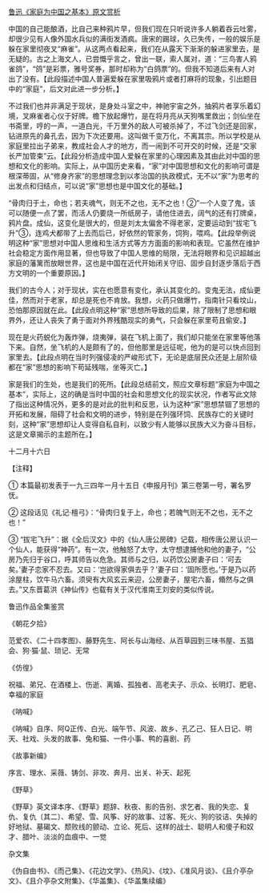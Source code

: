 [鲁迅《家庭为中国之基本》原文赏析](https://www.vrrw.net/wx/8029.html)

中国的自己能酿酒，比自己来种鸦片早，但我们现在只听说许多人躺着吞云吐雾，却很少见有人像外国水兵似的满街发酒疯。唐宋的踢球，久已失传，一般的娱乐是躲在家里彻夜叉“麻雀”。从这两点看起来，我们在从露天下渐渐的躲进家里去，是无疑的。古之上海文人，已尝慨乎言之，曾出一联，索人属对，道：“三鸟害人鸦雀鸽”，“鸽”是彩票，雅号奖券，那时却称为“白鸽票”的。但我不知道后来有人对出了没有。【此段描述中国人普遍爱躲在家里吸鸦片或者打麻将的现象，引出题目中的“家庭”，后文对此进一步分析。】



不过我们也并非满足于现状，是身处斗室之中，神驰宇宙之外，抽鸦片者享乐着幻境，叉麻雀者心仪于好牌。檐下放起爆竹，是在将月亮从天狗嘴里救出；剑仙坐在书斋里，哼的一声，一道白光，千万里外的敌人可被杀掉了，不过飞剑还是回家，钻进原先的鼻孔去，因为下次还要用。这叫做千变万化，不离其宗。所以学校是从家庭里拉出子弟来，教成社会人才的地方，而一闹到不可开交的时候，还是“交家长严加管束”云。【此段分析造成中国人爱躲在家里的心理因素及其由此对中国的思想和文化的影响。实际上，从中国历史来看，“家”对中国思想和文化的影响可谓是根深蒂固，从“修身齐家”的思想理念到以孝治国的执政模式，无不以“家”为思考的出发点和归结点，可以说“家”思想也是中国文化的基础。】

“骨肉归于土，命也；若夫魂气，则无不之也，无不之也！②”一个人变了鬼，该可以随便一点了罢，而活人仍要烧一所纸房子，请他住进去，阔气的还有打牌桌，鸦片盘。成仙，这变化是很大的，但是刘太太偏舍不得老家，定要运动到“拔宅飞升”③，连鸡犬都带了上去而后已，好依然的管家务，饲狗，喂鸡。【此段举例说明这种“家”思想对中国人思维和生活方式等方方面面的影响和表现。它虽然在维护社会稳定方面作用显著，但也导致了中国人思维的局限，无法将眼界和见识超越出家庭的藩篱而放眼世界，这也是中国在近代开始闭关守旧、固步自封逐步落后于西方文明的一个重要原因。】

我们的古今人；对于现状，实在也愿意有变化，承认其变化的。变鬼无法，成仙更佳，然而对于老家，却总是死也不肯放。我想，火药只做爆竹，指南针只看坟山，恐怕那原因就在此。【此段点明这种“家”思想所导致的后果，除了限制了思想和眼界外，还让人丧失了勇于面对外界残酷现实的勇气，只会躲在家里苟且偷安。】

现在是火药蜕化为轰炸弹，烧夷弹，装在飞机上面了，我们却只能坐在家里等他落下来。自然，坐飞机的人是颇有了的，但他那里是远征呢，他为的是可以快点回到家里去。【此段点明在当时列强侵凌的严峻形式下，无论是底层民众还是上层阶级都在“家”思想的影响下苟延残喘，坐等灭亡。】

家是我们的生处，也是我们的死所。【此段总结前文，照应文章标题“家庭为中国之基本”，实际上，这的确是当时中国的社会和思想文化的现实状况，作者写此文除了指出这种情况外，更多的是对此的批判和反思，认为这种“家”思想禁锢了思想的开拓和发展，阻碍了社会和文明的进步，特别是在列强环饲、民族存亡的关键时刻，这种“家”思想却让人变得自私自利，以致少有人能够以民族大义为奋斗目标，这是文章揭示的主题所在。】

十二月十六日



【注释】

① 本篇最初发表于一九三四年一月十五日《申报月刊》第三卷第一号，署名罗怃。

② 这段话见《礼记·檀弓》：“骨肉归复于上，命也；若魄气则无不之也，无不之也！”



③ “拔宅飞升”：据《全后汉文》中的《仙人唐公房碑》记载，相传唐公房认识一个仙人，能获得“神药”。有一次，他触怒了太守，太守想逮捕他和他的妻子，“公房乃先归于谷口，呼其师告以危急。其师与之归，以药饮公房妻子曰：‘可去矣。’妻子恋家不忍去。又曰：‘岂欲得家俱去乎？’妻子曰：‘固所愿也。’于是乃以药涂屋柱，饮牛马六畜。须臾有大风玄云来迎，公房妻子，屋宅六畜，翛然与之俱去。”又东晋葛洪《神仙传》也载有关于汉代淮南王刘安的类似传说。

鲁迅作品全集鉴赏

《朝花夕拾》

范爱农、《二十四孝图》、藤野先生、阿长与山海经、从百草园到三味书屋、五猖会、狗·猫·鼠、琐记、无常

《仿徨》

祝福、弟兄、在酒楼上、伤逝、离婚、孤独者、高老夫子、示众、长明灯、肥皂、幸福的家庭

《呐喊》

《呐喊》自序、阿Q正传、白光、端午节、风波、故乡、孔乙己、狂人日记、明天、社戏、头发的故事、兔和猫、一件小事、鸭的喜剧、药

《故事新编》

序言、理水、采薇、铸剑、非攻、奔月、出关、补天、起死

《野草》

《野草》英文译本序、《野草》题辞、秋夜、影的告别、求乞者、我的失恋、复仇、复仇〔其二〕、希望、雪、风筝、好的故事、过客、死火、狗的驳诘、失掉的好地狱、墓碣文、颓败线的颤动、立论、死后、这样的战士、聪明人和傻子和奴才、腊叶、淡淡的血痕中、一觉

杂文集

《伪自由书》、《而己集》、《花边文学》、《热风》、《坟》、《准风月谈》、《且介亭杂文》、《且介亭杂文附集》、《华盖集》、《华盖集续编》

